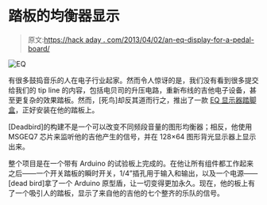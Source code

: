 # 踏板的均衡器显示

> 原文:[https://hack aday . com/2013/04/02/an-eq-display-for-a-pedal-board/](https://hackaday.com/2013/04/02/an-eq-display-for-a-pedal-board/)

![EQ](../Images/3f97edf5afe4cafad6a62d868da75110.png)

有很多鼓捣音乐的人在电子行业起家。然而令人惊讶的是，我们没有看到很多提交给我们的 tip line 的内容，包括电贝司的升压电路，重新布线的吉他电子设备，甚至更复杂的效果踏板。然而，[死鸟]却反其道而行之，推出了一款 [EQ 显示器踏脚盒](http://deadbird.fr/index.php?p=671)，正好安装在他的踏板上。

[Deadbird]的构建不是一个可以改变不同频段音量的图形均衡器；相反，他使用 MSGEQ7 芯片来监听他的吉他产生的信号，并在 128×64 图形背光显示器上显示出来。

整个项目是在一个带有 Arduino 的试验板上完成的。在他让所有组件都工作起来之后——一个开关踏板的瞬时开关，1/4”插孔用于输入和输出，以及一个电源——[dead bird]拿了一个 Arduino 原型盾，让一切变得更加永久。现在，他的板上有了一个吸引人的踏板，显示了来自他的吉他的七个整齐的乐队的信号。